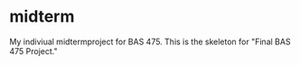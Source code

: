 # midterm
My indiviual midtermproject for BAS 475. This is the skeleton for "Final BAS 475 Project."
